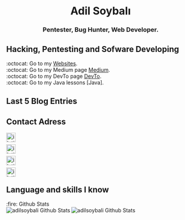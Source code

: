 <h1 align="center">Adil Soybalı</h1>
<h3 align="center">Pentester, Bug Hunter, Web Developer.</h3>

## Hacking, Pentesting and Sofware Developing
:octocat: Go to my [Websites].</br>
:octocat: Go to my Medium page [Medium].</br>
:octocat: Go to my DevTo page [DevTo].</br>
:octocat: Go to my Java lessons [Java].</br>

## Last 5 Blog Entries

## Contact Adress

[<img align="left" alt="iletisim | Telegram" width="25px" src="https://www.flaticon.com/svg/static/icons/svg/2111/2111708.svg" />][Telegram]<br />

[<img align="left" alt="iletisim | DevTo" width="25px" src="https://d2fltix0v2e0sb.cloudfront.net/dev-black.png" />][DevTo]<br />

[<img align="left" alt="iletisim | Medium" width="25px" src="https://cdn4.iconfinder.com/data/icons/social-media-2210/24/Medium-512.png" />][Medium]<br />

[<img align="left" alt="iletisim | Telegram" width="25px" src="https://logos.bugcrowdusercontent.com/logos/ef74/d1fa/62a5b64c/3809e0af42850a579f02c3434743e3ca_bugcrowd__1_.png" />][Telegram]<br />


## Language and skills I know
  <summary>:fire: Github Stats</summary>

  <img align="left" alt="adilsoybali Github Stats" src="https://github-readme-stats.codestackr.vercel.app/api?username=adilsoybali&show_icons=true&hide_border=false" />
  <img align="left" alt="adilsoybali Github Stats" src="https://github-readme-stats.vercel.app/api/top-langs/?username=adilsoybali&layout=demo" />
  
[Telegram]: https://t.me/the_n0th1ng
[Medium]: https://z3dxsec.medium.com/
[Websites]: https://eyupergin.gitbook.io/
[DevTo]: https://dev.to/z3dxsoft
[Pentest0]: https://dev.to/z3dxsoft
[Pentest1]: https://dev.to/z3dxsoft
[CyberSecurity0]: https://github.com/adilsoybali/
[CyberSecurity1]: https://github.com/adilsoybali/
[CyberSecurity2]: https://github.com/adilsoybali/
